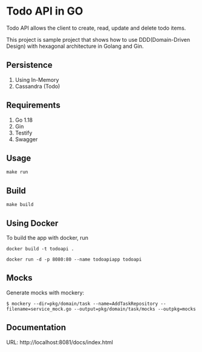 # Todo API in GO

Todo API allows the client to create, read, update and delete todo items.

This project is sample project that shows how to use 
DDD(Domain-Driven Design) with hexagonal architecture in Golang and Gin.

## Persistence

1. Using In-Memory
1. Cassandra (Todo)

## Requirements

1. Go 1.18
1. Gin
1. Testify
1. Swagger

## Usage

`make run`

## Build

`make build`

## Using Docker

To build the app with docker, run

`docker build -t todoapi .`

`docker run -d -p 8080:80 --name todoapiapp todoapi`


## Mocks

Generate mocks with mockery: 

```
$ mockery --dir=pkg/domain/task --name=AddTaskRepository --filename=service_mock.go --output=pkg/domain/task/mocks --outpkg=mocks
```

## Documentation

URL: http://localhost:8081/docs/index.html